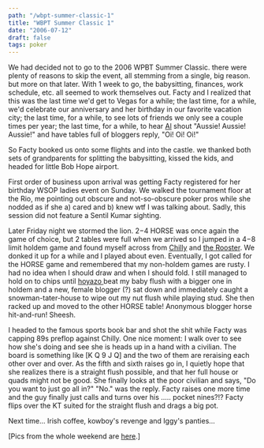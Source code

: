 ```yaml
---
path: "/wbpt-summer-classic-1"
title: "WBPT Summer Classic 1"
date: "2006-07-12"
draft: false
tags: poker
---
```


We had decided not to go to the 2006 WPBT Summer Classic. there were plenty of reasons to skip the event, all stemming from a single, big reason. but more on that later. With 1 week to go, the babysitting, finances, work schedule, etc. all seemed to work themselves out. Facty and I realized that this was the last time we'd get to Vegas for a while; the last time, for a while, we'd celebrate our anniversary and her birthday in our favorite vacation city; the last time, for a while, to see lots of friends we only see a couple times per year; the last time, for a while, to hear <a href="http://www.alcanthang.com/poker/">Al</a> shout "Aussie! Aussie! Aussie!" and have tables full of bloggers reply, "Oi! Oi! Oi!"

So Facty booked us onto some flights and into the castle. we thanked both sets of grandparents for splitting the babysitting, kissed the kids, and headed for little Bob Hope airport.

First order of business upon arrival was getting Facty registered for her birthday WSOP ladies event on Sunday. We walked the tournament floor at the Rio, me pointing out obscure and not-so-obscure poker pros while she nodded as if she a) cared and b) knew wtf I was talking about. Sadly, this session did not feature a Sentil Kumar sighting.

Later Friday night we stormed the lion. $2-$4 HORSE was once again the game of choice, but 2 tables were full when we arrived so I jumped in a $4-$8 limit holdem game and found myself across from <a href="http://idsn.blogspot.com/">Chilly</a> and <a href="http://joaquinochoa.blogspot.com/">the Rooster</a>. We donked it up for a while and I played about even. Eventually, I got called for the HORSE game and remembered that my non-holdem games are rusty. I had no idea when I should draw and when I should fold. I still managed to hold on to chips until <a href="http://hammerplayer.blogspot.com/">hoyazo </a>beat my baby flush with a bigger one in holdem and a new, female blogger (?) sat down and immediately caught a snowman-tater-house to wipe out my nut flush while playing stud. She then racked up and moved to the other HORSE table! Anonymous blogger horse hit-and-run! Sheesh.

I headed to the famous sports book bar and shot the shit while Facty was capping 89s preflop against Chilly. One nice moment: I walk over to see how she's doing and see she is heads up in a hand with a civilian. The board is something like [K Q 9 J Q] and the two of them are reraising each other over and over. As the fifth and sixth raises go in, I quietly hope that she realizes there is a straight flush possible, and that her full house or quads might not be good. She finally looks at the poor civilian and says, "Do you want to just go all in?" "No." was the reply. Facty raises one more time and the guy finally just calls and turns over his ..... pocket nines?!? Facty flips over the KT suited for the straight flush and drags a big pot.

Next time... Irish coffee, kowboy's revenge and Iggy's panties...

[Pics from the whole weekend are <a href="http://www.flickr.com/photos/fhwrdh/sets/72157594195106804/">here</a>.]

